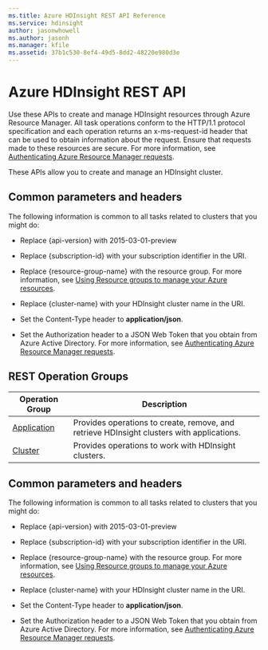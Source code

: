 ```yaml
---
ms.title: Azure HDInsight REST API Reference
ms.service: hdinsight
author: jasonwhowell
ms.author: jasonh
ms.manager: kfile
ms.assetid: 37b1c530-8ef4-49d5-8dd2-48220e980d3e
---
```


# Azure HDInsight REST API

Use these APIs to create and manage HDInsight resources through Azure Resource Manager. All task operations conform to the HTTP/1.1 protocol specification and each operation returns an x-ms-request-id header that can be used to obtain information about the request. Ensure that requests made to these resources are secure. For more information, see [Authenticating Azure Resource Manager requests](https://msdn.microsoft.com/library/azure/dn790557.aspx).  
  
 These APIs allow you to create and manage an HDInsight cluster.

##  <a name="bk_common"></a> Common parameters and headers  
 The following information is common to all tasks related to clusters that you might do:  
  
-   Replace {api-version} with 2015-03-01-preview  
  
-   Replace {subscription-id} with your subscription identifier in the URI.  
  
-   Replace {resource-group-name} with the resource group. For more information, see [Using Resource groups to manage your Azure resources](https://azure.microsoft.com/en-us/documentation/articles/azure-preview-portal-using-resource-groups/).  
  
-   Replace {cluster-name} with your HDInsight cluster name in the URI.  
  
-   Set the Content-Type header to **application/json**.  
  
-   Set the Authorization header to a JSON Web Token that you obtain from Azure Active Directory. For more information, see [Authenticating Azure Resource Manager requests](https://msdn.microsoft.com/en-us/library/azure/dn790557.aspx). 

## REST Operation Groups

| Operation Group | Description |
|-----------------|-------------|
|[Application](hdinsight-application.md)| Provides operations to create, remove, and retrieve HDInsight clusters with applications. |
|[Cluster](hdinsight-cluster.md) | Provides operations to work with HDInsight clusters. |  
  
##  Common parameters and headers  

The following information is common to all tasks related to clusters that you might do:  
  
-   Replace {api-version} with 2015-03-01-preview  
  
-   Replace {subscription-id} with your subscription identifier in the URI.  
  
-   Replace {resource-group-name} with the resource group. For more information, see [Using Resource groups to manage your Azure resources](https://azure.microsoft.com/en-us/documentation/articles/azure-preview-portal-using-resource-groups/).  
  
-   Replace {cluster-name} with your HDInsight cluster name in the URI.  
  
-   Set the Content-Type header to **application/json**.  
  
-   Set the Authorization header to a JSON Web Token that you obtain from Azure Active Directory. For more information, see [Authenticating Azure Resource Manager requests](https://msdn.microsoft.com/library/azure/dn790557.aspx). 

